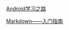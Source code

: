 



[Android学习之路](http://stormzhang.com/android/2014/07/07/learn-android-from-rookie/)

[Markdown——入门指南](http://www.jianshu.com/p/1e402922ee32/)

